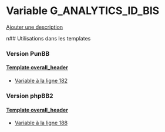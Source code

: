 # Variable G_ANALYTICS_ID_BIS
[Ajouter une description](https://fa-tvars.appspot.com/G_ANALYTICS_ID_BIS)

n## Utilisations dans les templates

### Version PunBB

#### [Template overall_header](punbb/overall_header.md)
* [Variable à la ligne 182](../punbb/overall_header.tpl#L182)

### Version phpBB2

#### [Template overall_header](subsilver/overall_header.md)
* [Variable à la ligne 188](../subsilver/overall_header.tpl#L188)